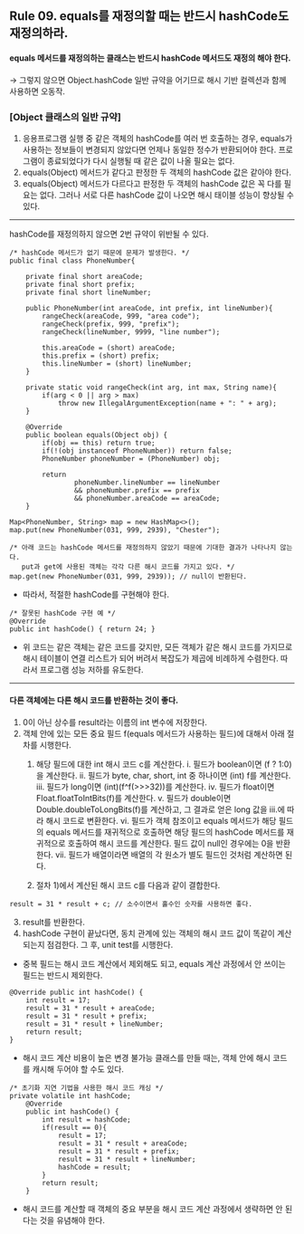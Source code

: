 ## Rule 09. equals를 재정의할 때는 반드시 hashCode도 재정의하라.
#### equals 메서드를 재정의하는 클래스는 반드시 hashCode 메서드도 재정의 해야 한다.
→ 그렇지 않으면 Object.hashCode 일반 규약을 어기므로 해시 기반 컬렉션과 함께 사용하면 오동작.

### [Object 클래스의 일반 규약]
1. 응용프로그램 실행 중 같은 객체의 hashCode를 여러 번 호출하는 경우, equals가 사용하는 정보들이 변경되지 않았다면 언제나 동일한 정수가 반환되어야 한다. 프로그램이 종료되었다가 다시 실행될 때 같은 값이 나올 필요는 없다.
2. equals(Object) 메서드가 같다고 판정한 두 객체의 hashCode 값은 같아야 한다. 
3. equals(Object) 메서드가 다르다고 판정한 두 객체의 hashCode 값은 꼭 다를 필요는 없다. 그러나 서로 다른 hashCode 값이 나오면 해시 태이블 성능이 향상될 수 있다.
- - - -
hashCode를 재정의하지 않으면 2번 규약이 위반될 수 있다. 

```
/* hashCode 메서드가 없기 때문에 문제가 발생한다. */
public final class PhoneNumber{

    private final short areaCode;
    private final short prefix;
    private final short lineNumber;

    public PhoneNumber(int areaCode, int prefix, int lineNumber){
        rangeCheck(areaCode, 999, "area code");
        rangeCheck(prefix, 999, "prefix");
        rangeCheck(lineNumber, 9999, "line number");

        this.areaCode = (short) areaCode;
        this.prefix = (short) prefix;
        this.lineNumber = (short) lineNumber;
    }

    private static void rangeCheck(int arg, int max, String name){
        if(arg < 0 || arg > max)
            throw new IllegalArgumentException(name + ": " + arg);
    }

    @Override
    public boolean equals(Object obj) {
        if(obj == this) return true;
        if(!(obj instanceof PhoneNumber)) return false;
        PhoneNumber phoneNumber = (PhoneNumber) obj;

        return
                phoneNumber.lineNumber == lineNumber
                && phoneNumber.prefix == prefix
                && phoneNumber.areaCode == areaCode;
    }
```

```
Map<PhoneNumber, String> map = new HashMap<>();
map.put(new PhoneNumber(031, 999, 2939), "Chester");

/* 아래 코드는 hashCode 메서드를 재정의하지 않았기 때문에 기대한 결과가 나타나지 않는다.
   put과 get에 사용된 객체는 각각 다른 해시 코드를 가지고 있다. */
map.get(new PhoneNumber(031, 999, 2939)); // null이 반환된다.
```

- 따라서, 적절한 hashCode를 구현해야 한다.

```
/* 잘못된 hashCode 구현 예 */
@Override
public int hashCode() { return 24; }
```

- 위 코드는 같은 객체는 같은 코드를 갖지만, 모든 객체가 같은 해시 코드를 가지므로 해시 테이블이 연결 리스트가 되어 버려서 복잡도가 제곱에 비례하게 수렴한다. 따라서 프로그램 성능 저하를 유도한다.
- - - -
#### 다른 객체에는 다른 해시 코드를 반환하는 것이 좋다.
1. 0이 아닌 상수를 result라는 이름의 int 변수에 저장한다.
2. 객체 안에 있는 모든 중요 필드 f(equals 메서드가 사용하는 필드)에 대해서 아래 절차를 시행한다.
    1) 해당 필드에 대한 int 해시 코드 c를 계산한다.
         i. 필드가 boolean이면 (f ? 1:0)을 계산한다.
         ii. 필드가 byte, char, short, int 중 하나이면 (int) f를 계산한다.
         iii. 필드가 long이면 (int)(f^f(>>>32))를 계산한다.
         iv. 필드가 float이면 Float.floatToIntBits(f)를 계산한다.
         v. 필드가 double이면 Double.doubleToLongBits(f)를 계산하고,
              그 결과로 얻은 long 값을 iii.에 따라 해시 코드로 변환한다.
         vi. 필드가 객체 참조이고 equals 메서드가 해당 필드의 equals 메서드를 재귀적으로 호출하면
               해당 필드의 hashCode 메서드를 재귀적으로 호출하여 해시 코드를 계산한다.
               필드 값이 null인 경우에는 0을 반환한다.
         vii. 필드가 배열이라면 배열의 각 원소가 별도 필드인 것처럼 계산하면 된다.

    2) 절차 1)에서 계산된 해시 코드 c를 다음과 같이 결합한다.
```
result = 31 * result + c; // 소수이면서 홀수인 숫자를 사용하면 좋다.
```

3. result를 반환한다.
4. hashCode 구현이 끝났다면, 동치 관계에 있는 객체의 해시 코드 값이 똑같이 계산되는지 점검한다. 그 후, unit test를 시행한다.
- 중복 필드는 해시 코드 계산에서 제외해도 되고, equals 계산 과정에서 안 쓰이는 필드는 반드시 제외한다.
```
@Override public int hashCode() {
    int result = 17;
    result = 31 * result + areaCode;
    result = 31 * result + prefix;
    result = 31 * result + lineNumber;
    return result;
}
```

- 해시 코드 계산 비용이 높은 변경 불가능 클래스를 만들 때는, 객체 안에 해시 코드를 캐시해 두어야 할 수도 있다.
```
/* 초기화 지연 기법을 사용한 해시 코드 캐싱 */
private volatile int hashCode;
    @Override
    public int hashCode() {
        int result = hashCode;
        if(result == 0){
            result = 17;
            result = 31 * result + areaCode;
            result = 31 * result + prefix;
            result = 31 * result + lineNumber;
            hashCode = result;
        }
        return result;
    }
```

- 해시 코드를 계산할 때 객체의 중요 부분을 해시 코드 계산 과정에서 생략하면 안 된다는 것을 유념해야 한다.